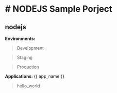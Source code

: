 # 		# **NODEJS Sample Porject**
## **nodejs**

**Environments:**
   > Development

   > Staging

   > Production

**Applications:** {{ app_name }}
   > hello_world



